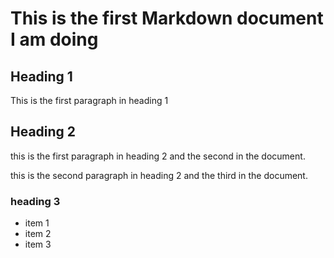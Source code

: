 # This is the first Markdown document I am doing 

## Heading 1 

This is the first paragraph in heading 1

## Heading 2

this is the first paragraph in heading 2 and the second in the document.

this is the second paragraph in heading 2 and the third in the document.

### heading 3

* item 1
* item 2
* item 3
